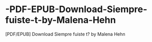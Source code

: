 # -PDF-EPUB-Download-Siempre-fuiste-t-by-Malena-Hehn
[PDF/EPUB] Download Siempre fuiste t? by Malena Hehn
